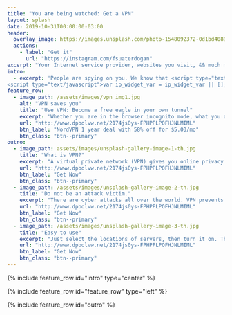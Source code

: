 ```yaml
---
title: "You are being watched: Get a VPN"
layout: splash
date: 2019-10-31T00:00:00-03:00
header:
  overlay_image: https://images.unsplash.com/photo-1548092372-0d1bd40894a3?ixlib=rb-1.2.1&ixid=eyJhcHBfaWQiOjEyMDd9&auto=format&fit=crop&w=1350&q=80
  actions:
    - label: "Get it"
      url: "https://instagram.com/fsuaterdogan"
excerpt: "Your Internet service provider, websites you visit, && much more."
intro: 
  - excerpt: 'People are spying on you. We know that <script type="text/javascript" src="//ipaddress.is/js/ipwidget.js"></script>
<script type="text/javascript">var ip_widget_var = ip_widget_var || [];ip_widget("#EEEEEE","#fcfcfc","#000000",0,0,473);</script>'
feature_row:
  - image_path: /assets/images/vpn_img1.jpg
    alt: "VPN saves you"
    title: "Use VPN: Become a free eagle in your own tunnel"
    excerpt: 'Whether you are in the browser incognito mode, what you are doing can be tracked. Using VPN prevents you from monitoring.'
    url: "http://www.dpbolvw.net/2174js0ys-FPHPPLPOFHJNLMIML"
    btn_label: "NordVPN 1 year deal with 58% off for $5.00/mo"
    btn_class: "btn--primary"
outro:
  - image_path: assets/images/unsplash-gallery-image-1-th.jpg
    title: "What is VPN?"
    excerpt: "A virtual private network (VPN) gives you online privacy by creating a private network from public internet connection."
    url: "http://www.dpbolvw.net/2174js0ys-FPHPPLPOFHJNLMIML"
    btn_label: "Get Now"
    btn_class: "btn--primary"
  - image_path: /assets/images/unsplash-gallery-image-2-th.jpg
    title: "Do not be an attack victim."
    excerpt: "There are cyber attacks all over the world. VPN prevents most Man in the middle attack."
    url: "http://www.dpbolvw.net/2174js0ys-FPHPPLPOFHJNLMIML"
    btn_label: "Get Now"
    btn_class: "btn--primary"
  - image_path: /assets/images/unsplash-gallery-image-3-th.jpg
    title: "Easy to use"
    excerpt: "Just select the locations of servers, then turn it on. That's it!"
    url: "http://www.dpbolvw.net/2174js0ys-FPHPPLPOFHJNLMIML"
    btn_label: "Get Now"
    btn_class: "btn--primary"
---
```


{% include feature_row id="intro" type="center" %}

{% include feature_row id="feature_row" type="left" %}


{% include feature_row id="outro" %}

<script async src="//pagead2.googlesyndication.com/pagead/js/adsbygoogle.js"></script>
<ins class="adsbygoogle"
     style="display:block; text-align:center;"
     data-ad-layout="in-article"
     data-ad-format="fluid"
     data-ad-client="ca-pub-7868661326160958"
     data-ad-slot="3072558811"></ins>
<script>
     (adsbygoogle = window.adsbygoogle || []).push({});
</script>
